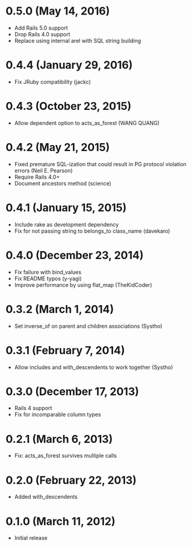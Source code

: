 # 0.5.0 (May 14, 2016)

* Add Rails 5.0 support
* Drop Rails 4.0 support
* Replace using internal arel with SQL string building

# 0.4.4 (January 29, 2016)

* Fix JRuby compatibility (jackc)

# 0.4.3 (October 23, 2015)

* Allow dependent option to acts_as_forest (WANG QUANG)

# 0.4.2 (May 21, 2015)

* Fixed premature SQL-ization that could result in PG protocol violation errors (Neil E. Pearson)
* Require Rails 4.0+
* Document ancestors method (science)

# 0.4.1 (January 15, 2015)

* Include rake as development dependency
* Fix for not passing string to belongs_to class_name (davekaro)

# 0.4.0 (December 23, 2014)

* Fix failure with bind_values
* Fix README typos (y-yagi)
* Improve performance by using flat_map (TheKidCoder)

# 0.3.2 (March 1, 2014)

* Set inverse_of on parent and children associations (Systho)

# 0.3.1 (February 7, 2014)

* Allow includes and with_descendents to work together (Systho)

# 0.3.0 (December 17, 2013)

* Rails 4 support
* Fix for incomparable column types

# 0.2.1 (March 6, 2013)

* Fix: acts_as_forest survives multiple calls

# 0.2.0 (February 22, 2013)

* Added with_descendents

# 0.1.0 (March 11, 2012)

* Initial release
